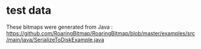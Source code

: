 # test data

These bitmaps were generated from Java : 
https://github.com/RoaringBitmap/RoaringBitmap/blob/master/examples/src/main/java/SerializeToDiskExample.java
